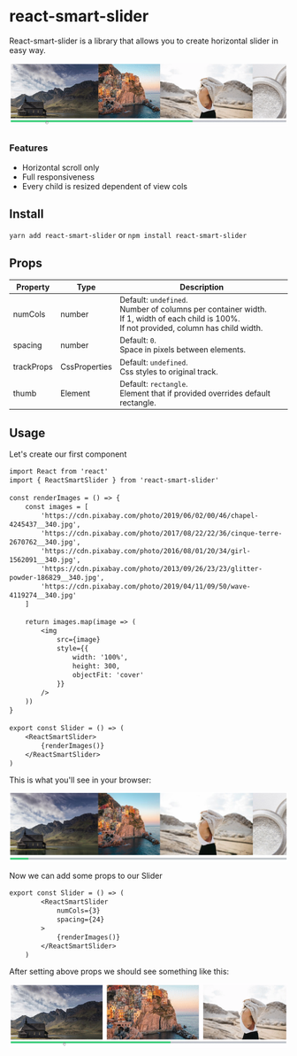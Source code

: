# react-smart-slider

React-smart-slider is a library that allows you to create horizontal slider in easy way.

<p align="center">
  <img src="assets/react-smart-slider-demo-default.gif" />
</p>

### Features

- Horizontal scroll only
- Full responsiveness
- Every child is resized dependent of view cols

## Install
`yarn add react-smart-slider` or `npm install react-smart-slider`

## Props

Property      | Type          | Description
------------- | ------------- | ------------
numCols       | number        | Default: `undefined`.<br> Number of columns per container width.<br>If 1, width of each child is 100%.<br>If not provided, column has child width.
spacing       | number        | Default: `0`.<br> Space in pixels between elements.
trackProps    | CssProperties | Default: `undefined`.<br> Css styles to original track.
thumb         | Element       | Default: `rectangle`.<br> Element that if provided overrides default rectangle.

## Usage

Let's create our first component

    import React from 'react'
    import { ReactSmartSlider } from 'react-smart-slider'
    
    const renderImages = () => {
        const images = [
            'https://cdn.pixabay.com/photo/2019/06/02/00/46/chapel-4245437__340.jpg',
            'https://cdn.pixabay.com/photo/2017/08/22/22/36/cinque-terre-2670762__340.jpg',
            'https://cdn.pixabay.com/photo/2016/08/01/20/34/girl-1562091__340.jpg',
            'https://cdn.pixabay.com/photo/2013/09/26/23/23/glitter-powder-186829__340.jpg',
            'https://cdn.pixabay.com/photo/2019/04/11/09/50/wave-4119274__340.jpg'
        ]
    
        return images.map(image => (
            <img
                src={image}
                style={{
                    width: '100%',
                    height: 300,
                    objectFit: 'cover'
                }}
            />
        ))
    }
    
    export const Slider = () => (
        <ReactSmartSlider>
            {renderImages()}
        </ReactSmartSlider>
    )
    
This is what you'll see in your browser:

<p align="center">
  <img src="assets/react-smart-slider-usage-first.png" />
</p>

Now we can add some props to our Slider

    export const Slider = () => (
            <ReactSmartSlider
                numCols={3}
                spacing={24}
            >
                {renderImages()}
            </ReactSmartSlider>
        )

After setting above props we should see something like this:

<p align="center">
  <img src="assets/react-smart-slider-usage-second.gif" />
</p>

